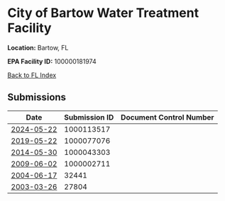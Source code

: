 #   City of Bartow Water Treatment Facility

**Location:** Bartow, FL

**EPA Facility ID:** 100000181974

[Back to FL Index](../../index.md)

## Submissions

| Date | Submission ID | Document Control Number |
|------|--------------|-------------------------|
| [2024-05-22](submissions/1000113517.md) | 1000113517 |  |
| [2019-05-22](submissions/1000077076.md) | 1000077076 |  |
| [2014-05-30](submissions/1000043303.md) | 1000043303 |  |
| [2009-06-02](submissions/1000002711.md) | 1000002711 |  |
| [2004-06-17](submissions/32441.md) | 32441 |  |
| [2003-03-26](submissions/27804.md) | 27804 |  |
